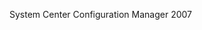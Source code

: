 <Token xmlns:xlink="http://www.w3.org/1999/xlink">System Center Configuration Manager 2007</Token>

<!--HONumber=Mar16_HO1-->



